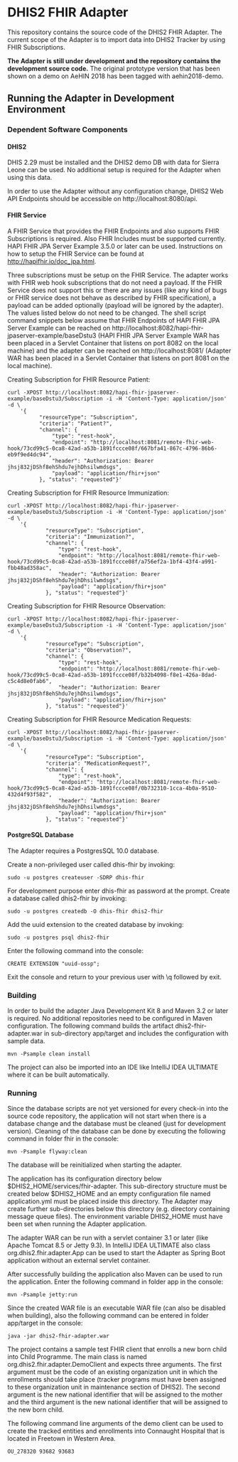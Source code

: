 # DHIS2 FHIR Adapter
This repository contains the source code of the DHIS2 FHIR Adapter. The current scope of the Adapter is to import data into DHIS2 Tracker by using FHIR Subscriptions.

__The Adapter is still under development and the repository contains the development source code.__ The original prototype version that has been shown on a demo on AeHIN 2018 has been tagged with aehin2018-demo. 

## Running the Adapter in Development Environment
### Dependent Software Components
#### DHIS2
DHIS 2.29 must be installed and the DHIS2 demo DB with data for Sierra Leone can be used. No additional setup is required for the Adapter when using this data.

In order to use the Adapter without any configuration change, DHIS2 Web API Endpoints should be accessible on http://localhost:8080/api.

#### FHIR Service
A FHIR Service that provides the FHIR Endpoints and also supports FHIR Subscriptions is required. Also FHIR Includes must be supported currently. HAPI FHIR JPA Server Example 3.5.0 or later can be used. Instructions on how to setup the FHIR Service can be found at http://hapifhir.io/doc_jpa.html.

Three subscriptions must be setup on the FHIR Service. The adapter works with FHIR web hook subscriptions that do not need a payload. If the FHIR Service does not support this or there are any issues (like any kind of bugs or FHIR service does not behave as
 described by FHIR specification), a payload can be added optionally (payload will be ignored by the adapter). The values listed below do not need to be changed. The shell script command snippets below assume that FHIR Endpoints of HAPI FHIR JPA Server 
 Example can be reached on http://localhost:8082/hapi-fhir-jpaserver-example/baseDstu3 (HAPI FHIR JPA Server Example WAR has been placed in a Servlet Container that listens on port 8082 on the local machine) and the adapter can be reached on 
 http://localhost:8081/ (Adapter WAR has been placed in a Servlet Container that listens on port 8081 on the local machine).

Creating Subscription for FHIR Resource Patient:

    curl -XPOST http://localhost:8082/hapi-fhir-jpaserver-example/baseDstu3/Subscription -i -H 'Content-Type: application/json' -d \
        '{
              "resourceType": "Subscription",
              "criteria": "Patient?",
              "channel": {
                  "type": "rest-hook",
                  "endpoint": "http://localhost:8081/remote-fhir-web-hook/73cd99c5-0ca8-42ad-a53b-1891fccce08f/667bfa41-867c-4796-86b6-eb9f9ed4dc94",
                  "header": "Authorization: Bearer jhsj832jDShf8ehShdu7ejhDhsilwmdsgs",
                  "payload": "application/fhir+json"
              }, "status": "requested"}'

Creating Subscription for FHIR Resource Immunization:

    curl -XPOST http://localhost:8082/hapi-fhir-jpaserver-example/baseDstu3/Subscription -i -H 'Content-Type: application/json' -d \
        '{
                "resourceType": "Subscription",
                "criteria": "Immunization?",
                "channel": {
                    "type": "rest-hook",
                    "endpoint": "http://localhost:8081/remote-fhir-web-hook/73cd99c5-0ca8-42ad-a53b-1891fccce08f/a756ef2a-1bf4-43f4-a991-fbb48ad358ac",
                    "header": "Authorization: Bearer jhsj832jDShf8ehShdu7ejhDhsilwmdsgs",
                    "payload": "application/fhir+json"
                }, "status": "requested"}'
                
Creating Subscription for FHIR Resource Observation:

    curl -XPOST http://localhost:8082/hapi-fhir-jpaserver-example/baseDstu3/Subscription -i -H 'Content-Type: application/json' -d \
        '{
                "resourceType": "Subscription",
                "criteria": "Observation?",
                "channel": {
                    "type": "rest-hook",
                    "endpoint": "http://localhost:8081/remote-fhir-web-hook/73cd99c5-0ca8-42ad-a53b-1891fccce08f/b32b4098-f8e1-426a-8dad-c5c4d8e0fab6",
                    "header": "Authorization: Bearer jhsj832jDShf8ehShdu7ejhDhsilwmdsgs",
                    "payload": "application/fhir+json"
                }, "status": "requested"}'    
                
Creating Subscription for FHIR Resource Medication Requests:

    curl -XPOST http://localhost:8082/hapi-fhir-jpaserver-example/baseDstu3/Subscription -i -H 'Content-Type: application/json' -d \
        '{
                "resourceType": "Subscription",
                "criteria": "MedicationRequest?",
                "channel": {
                    "type": "rest-hook",
                    "endpoint": "http://localhost:8081/remote-fhir-web-hook/73cd99c5-0ca8-42ad-a53b-1891fccce08f/0b732310-1cca-4b0a-9510-432d4f93f582",
                    "header": "Authorization: Bearer jhsj832jDShf8ehShdu7ejhDhsilwmdsgs",
                    "payload": "application/fhir+json"
                }, "status": "requested"}'                
                               
#### PostgreSQL Database
The Adapter requires a PostgresSQL 10.0 database. 

Create a non-privileged user called dhis-fhir by invoking:

    sudo -u postgres createuser -SDRP dhis-fhir                  

For development purpose enter dhis-fhir as password at the prompt. Create a database called dhis2-fhir by invoking:

    sudo -u postgres createdb -O dhis-fhir dhis2-fhir
    
Add the uuid extension to the created database by invoking:

    sudo -u postgres psql dhis2-fhir
    
Enter the following command into the console:

    CREATE EXTENSION "uuid-ossp";    
    
Exit the console and return to your previous user with \q followed by exit.    

### Building
In order to build the adapter Java Development Kit 8 and Maven 3.2 or later is required. No additional repositories need to be configured in Maven configuration. The following command builds the artifact dhis2-fhir-adapter.war in sub-directory app/target 
and includes the configuration with sample data.

    mvn -Psample clean install

The project can also be imported into an IDE like IntelliJ IDEA ULTIMATE where it can be built automatically.

### Running
Since the database scripts are not yet versioned for every check-in into the source code repository, the application will not start when there is a database change and the database must be cleaned (just for development version). Cleaning of the database 
can be done by executing the following command in folder fhir in the console:

    mvn -Psample flyway:clean
    
The database will be reinitialized when starting the adapter.

The application has its configuration directory below $DHIS2_HOME/services/fhir-adapter. This sub-directory structure must be created below $DHIS2_HOME and an empty configuration file named application.yml must be placed inside this directory. The Adapter 
may create further sub-directories below this directory (e.g. directory containing message queue files). The environment variable DHIS2_HOME must have been set when running the Adapter application.

The adapter WAR can be run with a servlet container 3.1 or later (like Apache Tomcat 8.5 or Jetty 9.3). In IntelliJ IDEA ULTIMATE also class org.dhis2.fhir.adapter.App can be used to start the Adapter as Spring Boot application without an external servlet 
container.

After successfully building the application also Maven can be used to run the application. Enter the following command in folder app in the console:

    mvn -Psample jetty:run
    
Since the created WAR file is an executable WAR file (can also be disabled when building), also the following command can be entered in folder app/target in the console:

    java -jar dhis2-fhir-adapter.war    

The project contains a sample test FHIR client that enrolls a new born child into Child Programme. The main class is named org.dhis2.fhir.adapter.DemoClient and expects three arguments. The first argument must be the code of an existing organization 
unit in which the enrollments should take place (tracker programs must have been assigned to these organization unit in maintenance section of DHIS2). The second argument is the new national identifier that will be assigned to the mother and the third 
argument is the new national identifier that will be assigned to the new born child.

The following command line arguments of the demo client can be used to create the tracked entities and enrollments into Connaught Hospital that is located in Freetown in Western Area.  

    OU_278320 93682 93683
